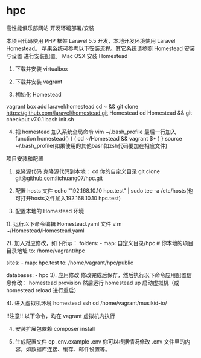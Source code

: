 # hpc
高性能俱乐部网站
开发环境部署/安装

本项目代码使用 PHP 框架 Laravel 5.5 开发，本地开发环境使用 Laravel Homestead。
苹果系统可参考以下安装流程。其它系统请参照 Homestead 安装与设置 进行安装配置。
Mac OSX 安装 Homestead

1. 下载并安装 virtualbox

2. 下载并安装 vagrant

3. 初始化 Homestead

 vagrant box add laravel/homestead
 cd ~ && git clone https://github.com/laravel/homestead.git Homestead
 cd Homestead && git checkout v7.0.1
 bash init.sh
 
4. 把 homestead 加入系统全局命令
vim ~/.bash_profile
最后一行加入
function homestead() {
    ( cd ~/Homestead && vagrant $* )
}
source ~/.bash_profile(如果使用的其他bash如zsh代码要加在相应文件)

项目安装和配置

1. 克隆源代码
克隆源代码到本地：
cd 你的自定义目录
git clone git@github.com:lichuang07/hpc.git

2. 配置 hosts 文件
echo "192.168.10.10   hpc.test" | sudo tee -a /etc/hosts(也可打开hosts文件加入192.168.10.10   hpc.test)

3. 配置本地的 Homestead 环境

1). 运行以下命令编辑 Homestead.yaml 文件
vim ~/Homestead/Homestead.yaml

2). 加入对应修改，如下所示：
folders:
    - map: 自定义目录/hpc # 你本地的项目目录地址
      to: /home/vagrant/hpc

sites:
    - map: hpc.test
      to: /home/vagrant/hpc/public

databases:
    - hpc
3). 应用修改
修改完成后保存，然后执行以下命令应用配置信息修改：
homestead provision
然后运行  homestead up 启动虚拟机（或 homestead reload 进行重启）

4). 进入虚拟机环境
homestead ssh
cd /home/vagrant/musikid-io/

!!注意!! 以下命令，均在 vagrant 虚拟机内执行

4. 安装扩展包依赖
composer install

5. 生成配置文件
cp .env.example .env
你可以根据情况修改 .env 文件里的内容，如数据库连接、缓存、邮件设置等。

